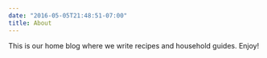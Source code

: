 ```yaml
---
date: "2016-05-05T21:48:51-07:00"
title: About
---
```


This is our home blog where we write recipes and household guides.
Enjoy!